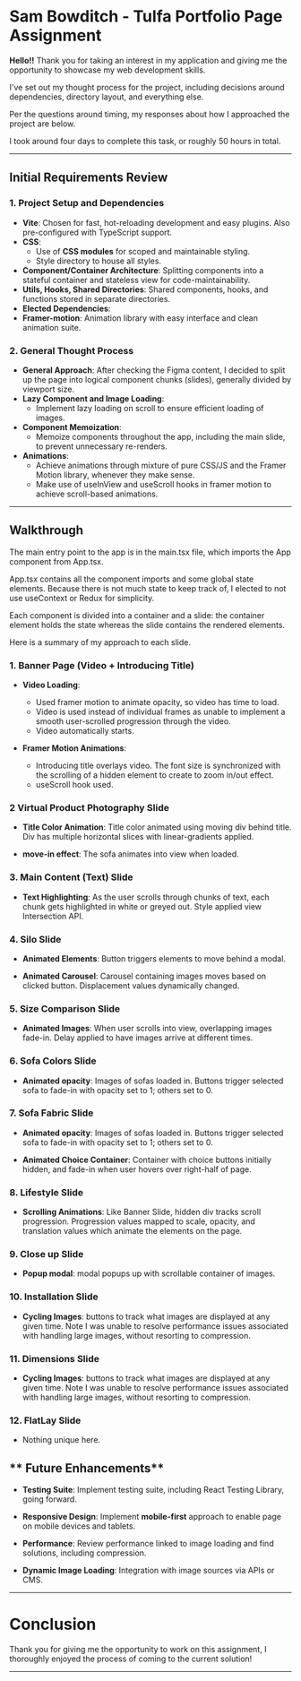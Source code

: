 # Sam Bowditch - Tulfa Portfolio Page Assignment

**Hello!!** Thank you for taking an interest in my application and giving me the
opportunity to showcase my web development skills.

I've set out my thought process for the project, including
decisions around dependencies, directory layout, and everything else.

Per the questions around timing, my responses about how I approached the project
are below.

I took around four days to complete this task, or roughly 50 hours in total.

---

## Initial Requirements Review


### **1. Project Setup and Dependencies**

- **Vite**: Chosen for fast, hot-reloading development and easy plugins. Also pre-configured with TypeScript support.
- **CSS**:  
  - Use of **CSS modules** for scoped and maintainable styling.
  - Style directory to house all styles.
- **Component/Container Architecture**: Splitting components into a stateful container and stateless view for code-maintainability.
- **Utils, Hooks, Shared Directories**:  Shared components, hooks, and functions stored in separate directories. 
- **Elected Dependencies**:
- **Framer-motion**: Animation library with easy interface and clean animation suite.


### **2. General Thought Process**

- **General Approach**: After checking the Figma content, I decided to split up the page into logical component chunks (slides), generally divided by viewport size. 
- **Lazy Component and Image Loading**:  
  - Implement lazy loading on scroll to ensure efficient loading of images.
- **Component Memoization**: 
  - Memoize components throughout the app, including the main slide, to prevent unnecessary re-renders.
- **Animations**:  
  - Achieve animations through mixture of pure CSS/JS and the Framer Motion library, whenever they make sense. 
  - Make use of useInView and useScroll hooks in framer motion to achieve scroll-based animations.

---

## **Walkthrough**

The main entry point to the app is in the main.tsx file, which imports the App component from App.tsx.

App.tsx contains all the component imports and some global state elements. Because there is not 
much state to keep track of, I elected to not use useContext or Redux for simplicity.

Each component is divided into a container and a slide: the container element holds the state
whereas the slide contains the rendered elements.

Here is a summary of my approach to each slide.

### **1. Banner Page (Video + Introducing Title)**

- **Video Loading**:
  - Used framer motion to animate opacity, so video has time to load.
  - Video is used instead of individual frames as unable to implement a smooth user-scrolled progression through the video. 
  - Video automatically starts.

- **Framer Motion Animations**:
  - Introducing title overlays video. The font size is synchronized with the scrolling of a hidden element to create to zoom in/out effect.
  - useScroll hook used.


### **2 Virtual Product Photography Slide**

- **Title Color Animation**: Title color animated using moving div behind title. Div has multiple horizontal slices with linear-gradients applied.

- **move-in effect**: The sofa animates into view when loaded.


### **3. Main Content (Text) Slide**

- **Text Highlighting**: As the user scrolls through chunks of text, each chunk gets highlighted in white or greyed out. Style applied view Intersection API. 


### **4. Silo Slide**

- **Animated Elements**: Button triggers elements to move behind a modal.

- **Animated Carousel**: Carousel containing images moves based on clicked button. Displacement values dynamically changed.


### **5. Size Comparison Slide**

- **Animated Images**: When user scrolls into view, overlapping images fade-in. Delay applied to have images arrive at different times.


### **6. Sofa Colors Slide**

- **Animated opacity**: Images of sofas loaded in. Buttons trigger selected sofa to fade-in with opacity set to 1; others set to 0. 


### **7. Sofa Fabric Slide**

- **Animated opacity**: Images of sofas loaded in. Buttons trigger selected sofa to fade-in with opacity set to 1; others set to 0.

- **Animated Choice Container**: Container with choice buttons initially hidden, and fade-in when user hovers over right-half of page. 


### **8. Lifestyle Slide**

- **Scrolling Animations**: Like Banner Slide, hidden div tracks scroll progression. Progression values mapped to scale, opacity, and translation values which animate the elements
on the page.


### **9. Close up Slide**

- **Popup modal**: modal popups up with scrollable container of images.


### **10. Installation Slide**

- **Cycling Images**: buttons to track what images are displayed at any given time. Note I was unable to resolve performance issues associated with handling large images, 
without resorting to compression. 


### **11. Dimensions Slide**

- **Cycling Images**: buttons to track what images are displayed at any given time. Note I was unable to resolve performance issues associated with handling large images, 
without resorting to compression. 


### **12. FlatLay Slide**

- Nothing unique here.


## ** Future Enhancements**

- **Testing Suite**: Implement testing suite, including React Testing Library, going forward.

- **Responsive Design**: Implement **mobile-first** approach to enable page on mobile devices and tablets.

- **Performance**: Review performance linked to image loading and find solutions, including compression.

- **Dynamic Image Loading**: Integration with image sources via APIs or CMS.

---

# Conclusion
Thank you for giving me the opportunity to work on this assignment, I thoroughly enjoyed the process of coming to the current solution! 

---





